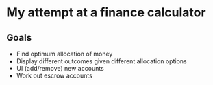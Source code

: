 # My attempt at a finance calculator

## Goals
- Find optimum allocation of money
- Display different outcomes given different allocation options
- UI (add/remove) new accounts
- Work out escrow accounts


